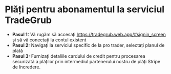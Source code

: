 # **Plăți pentru abonamentul la serviciul TradeGrub**

- **Pasul 1:** Vă rugăm să accesați https://tradegrub.web.app/#signin_screen și să vă conectați la contul existent
- **Pasul 2:** Navigați la serviciul specific de la pro trader, selectați planul de plată
- **Pasul 3:** Furnizați detaliile cardului de credit pentru procesarea securizată a plăților prin intermediul partenerului nostru de plăți Stripe de încredere.

